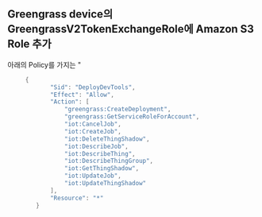 ## Greengrass device의 GreengrassV2TokenExchangeRole에 Amazon S3 Role 추가

아래의 Policy를 가지는 "
```java
	 {
            "Sid": "DeployDevTools",
            "Effect": "Allow",
            "Action": [
                "greengrass:CreateDeployment",
                "greengrass:GetServiceRoleForAccount",
                "iot:CancelJob",
                "iot:CreateJob",
                "iot:DeleteThingShadow",
                "iot:DescribeJob",
                "iot:DescribeThing",
                "iot:DescribeThingGroup",
                "iot:GetThingShadow",
                "iot:UpdateJob",
                "iot:UpdateThingShadow"
            ],
            "Resource": "*"
        }
```

